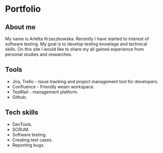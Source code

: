 # Portfolio
## About me

<p>My name is Arletta Krzaczkowska. Recently I have started to interest of software testing. My goal is to develop testing knowlage and technical skills. On this site I would like to share my all gained experience from personal studies and researches.</p>

## Tools
<ul>
  <li>Jira, Trello - Issue tracking and project management tool for developers.</li>
  <li>Confluence - Friendly weam workspace.</li>
  <li>TestRail - management platform.</li>
  <li>Github.</li>
</ul>

## Tech skills
<ul>
<li>DevTools.</li>
<li>SCRUM.</li>
<li>Software testing.</li>
<li>Creating test cases.</li>
<li>Reporting bugs.</li>
</ul>
